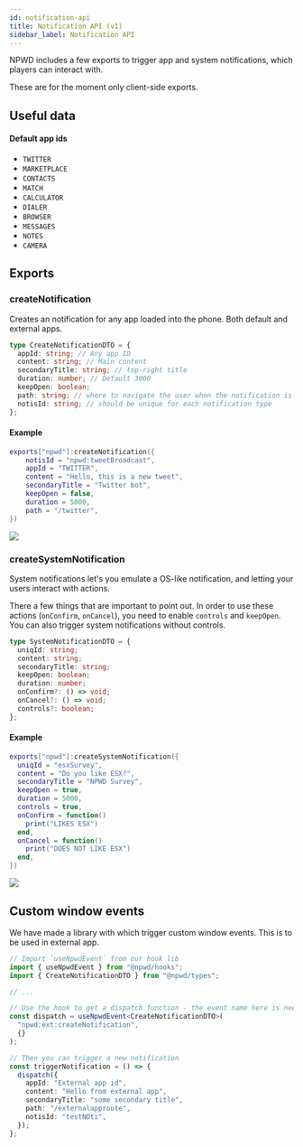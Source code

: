 ```yaml
---
id: notification-api
title: Notification API (v1)
sidebar_label: Notification API
---
```


NPWD includes a few exports to trigger app and system notifications, which players can interact with.

These are for the moment only client-side exports.

## Useful data

#### Default app ids

- `TWITTER`
- `MARKETPLACE`
- `CONTACTS`
- `MATCH`
- `CALCULATOR`
- `DIALER`
- `BROWSER`
- `MESSAGES`
- `NOTES`
- `CAMERA`

## Exports

### createNotification

Creates an notification for any app loaded into the phone. Both default and external apps.

```ts
type CreateNotificationDTO = {
  appId: string; // Any app ID
  content: string; // Main content
  secondaryTitle: string; // top-right title
  duration: number; // Default 3000
  keepOpen: boolean;
  path: string; // where to navigate the user when the notification is clicked
  notisId: string; // should be unique for each notification type
};
```

#### Example

```lua
exports["npwd"]:createNotification({
	notisId = "npwd:tweetBroadcast",
	appId = "TWITTER",
	content = "Hello, this is a new tweet",
    secondaryTitle = "Twitter bot",
	keepOpen = false,
	duration = 5000,
	path = "/twitter",
})
```

![](https://imgur.com/W7hptlb.png)

### createSystemNotification

System notifications let's you emulate a OS-like notification, and letting your users interact with actions.

There a few things that are important to point out. In order to use these actions (`onConfirm`, `onCancel`), you need to enable `controls` and `keepOpen`.
You can also trigger system notifications without controls.

```ts
type SystemNotificationDTO = {
  uniqId: string;
  content: string;
  secondaryTitle: string;
  keepOpen: boolean;
  duration: number;
  onConfirm?: () => void;
  onCancel?: () => void;
  controls?: boolean;
};
```

#### Example

```lua
exports["npwd"]:createSystemNotification({
  uniqId = "esxSurvey",
  content = "Do you like ESX?",
  secondaryTitle = "NPWD Survey",
  keepOpen = true,
  duration = 5000,
  controls = true,
  onConfirm = function()
    print("LIKES ESX")
  end,
  onCancel = function()
    print("DOES NOT LIKE ESX")
  end,
})
```

![](https://imgur.com/SzRiXHm.png)

## Custom window events

We have made a library with which trigger custom window events. This is to be used in external app.

```ts
// Import `useNpwdEvent` from our hook lib
import { useNpwdEvent } from "@npwd/hooks";
import { CreateNotificationDTO } from "@npwd/types";

// ...

// Use the hook to get a dispatch function - the event name here is needed
const dispatch = useNpwdEvent<CreateNotificationDTO>(
  "npwd:ext:createNotification",
  {}
);

// Then you can trigger a new notification
const triggerNotification = () => {
  dispatch({
    appId: "External app id",
    content: "Hello from external app",
    secondaryTitle: "some secondary title",
    path: "/externalapproute",
    notisId: "testNOti",
  });
};
```
